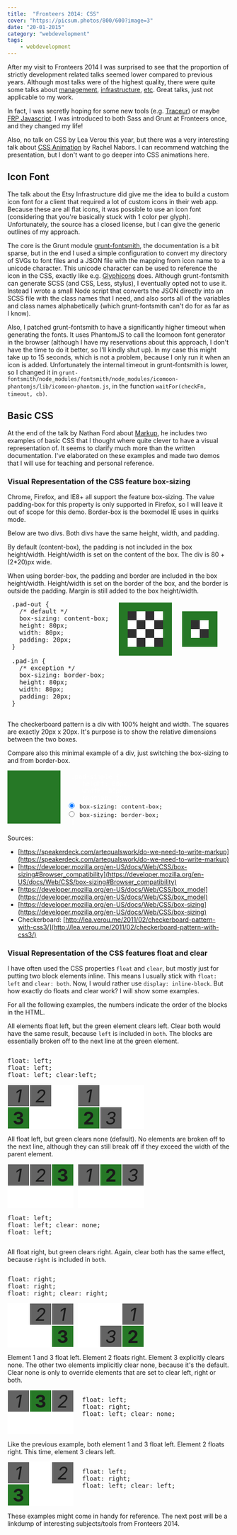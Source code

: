 ```yaml
---
title:  "Fronteers 2014: CSS"
cover: "https://picsum.photos/800/600?image=3"
date: "20-01-2015"
category: "webdevelopment"
tags:
    - webdevelopment
---
```


<style rel="stylesheet">
.pad > div {
    display: inline-block;
    vertical-align: middle;
}

.pad pre {
    margin: 0 10px;
}

.pad .pad-out,
.pad .pad-in {
    background: #267826;
    padding: 20px;
    height: 80px;
    width: 80px;
}
.pad .pad-in {    
    box-sizing: border-box; /* exception */
}
.pad .pad-out {
    margin-right: 20px;
    box-sizing: content-box; /* default */
}
.pad span {
    background-color: white;
    /* css checkerboard: http://lea.verou.me/2011/02/checkerboard-pattern-with-css3/ 
    uses overlaying multiple backgrounds with triangles to simulate squares
    squares will be 20x20
    */
    background-image:
      linear-gradient(-45deg, #303030 25%, transparent 25%), 
      linear-gradient(-135deg, #303030 25%, transparent 25%),
      linear-gradient(-45deg, transparent 75%, #303030 75%),
      linear-gradient(-135deg, transparent 75%, #303030 75%);
    background-size: 40px 40px;
    background-position:0 0, 20px 0, 20px -20px, 0px 20px;
    display: block;
    height: 100%;
    width: 100%;
}

.pad .pad-simple {
    background-color: #267826;
    height: 80px;
    padding: 20px;
    width: 80px;
}
.pad .css pre {
    background-color: transparent;
    border: none;
    color: white;
}
.pad .css label {
    font-family: monospace;
    font-size: 13px;
    font-weight: normal;
}



.float-test .float-box {
    background: white;
    display: inline-block;
    height: 100px;
    margin-right: 5px;
    vertical-align: top;
    width: 150px;
}
.float-test i, .float-test b {
    background-color: #636363;
    border: 1px solid white;
    display: block;
    font-size: 40px;
    height: 48px;
    text-align: center;
    width: 48px;
}
.float-test b {
    background-color: #267826;
}
.float-test .float-box-left i,
.float-test .float-box-left b {
    float: left;
}
.float-test .float-box-right i,
.float-test .float-box-right b {
    float: right;
}
.float-test-inline {
    display: inline-block;
    margin-right: 10px;
    vertical-align: top;
}

</style>

After my visit to Fronteers 2014 I was surprised to see that the proportion of strictly development related talks seemed lower compared to previous years. Although most talks were of the highest quality, there were quite some talks about [management](https://fronteers.nl/congres/2014/sessions/meri-williams-using-agile-to-bake-in-accessibility), [infrastructure](https://fronteers.nl/congres/2014/sessions/daniel-espeset-making-maps-the-role-of-frontend-infrastructure-at-etsy), [etc](https://fronteers.nl/congres/2014/sessions/petro-salema-dream-big-think-small). Great talks, just not applicable to my work.

In fact, I was secretly hoping for some new tools (e.g. [Traceur](https://github.com/google/traceur-compiler)) or maybe [FRP Javascript]({{site.baseurl}}/webdevelopment/2014/11/29/on-reactive/). I was introduced to both Sass and Grunt at Fronteers once, and they changed my life!

Also, no talk on CSS by Lea Verou this year, but there was a very interesting talk about [CSS Animation](https://fronteers.nl/congres/2014/sessions/rachel-nabors-state-of-the-animation-2014) by Rachel Nabors. I can recommend watching the presentation, but I don't want to go deeper into CSS animations here.

## Icon Font

The talk about the Etsy Infrastructure did give me the idea to build a custom icon font for a client that required a lot of custom icons in their web app. Because these are all flat icons, it was possible to use an icon font (considering that you're basically stuck with 1 color per glyph). Unfortunately, the source has a closed license, but I can give the generic outlines of my approach.

The core is the Grunt module [grunt-fontsmith](https://github.com/twolfson/grunt-fontsmith), the documentation is a bit sparse, but in the end I used a simple configuration to convert my directory of SVGs to font files and a JSON file with the mapping from icon name to a unicode character. This unicode character can be used to reference the icon in the CSS, exactly like e.g. [Glyphicons](http://glyphicons.com) does. Although grunt-fontsmith can generate SCSS (and CSS, Less, stylus), I eventually opted not to use it. Instead I wrote a small Node script that converts the JSON directly into an SCSS file with the class names that I need, and also sorts all of the variables and class names alphabetically (which grunt-fontsmith can't do for as far as I know).

Also, I patched grunt-fontsmith to have a significantly higher timeout when generating the fonts. It uses PhantomJS to call the Icomoon font generator in the browser (although I have my reservations about this approach, I don't have the time to do it better, so I'll kindly shut up). In my case this might take up to 15 seconds, which is not a problem, because I only run it when an icon is added. Unfortunately the internal timeout in grunt-fontsmith is lower, so I changed it in ```grunt-fontsmith/node_modules/fontsmith/node_modules/icomoon-phantomjs/lib/icomoon-phantom.js```, in the function ```waitFor(checkFn, timeout, cb)```.

## Basic CSS

At the end of the talk by Nathan Ford about [Markup](https://fronteers.nl/congres/2014/sessions/nathan-ford-do-we-need-to-write-markup), he includes two examples of basic CSS that I thought where quite clever to have a visual representation of. It seems to clarify much more than the written documentation. I've elaborated on these examples and made two demos that I will use for teaching and personal reference.

### Visual Representation of the CSS feature box-sizing

Chrome, Firefox, and IE8+ all support the feature box-sizing. The value padding-box for this property is only supported in Firefox, so I will leave it out of scope for this demo. Border-box is the boxmodel IE uses in quirks mode.

Below are two divs. Both divs have the same height, width, and padding.

By default (content-box), the padding is not included in the box height/width. Height/width is set on the content of the box. The div is 80 + (2*20)px wide.

When using border-box, the padding and border are included in the box height/width. Height/width is set on the border of the box, and the border is outside the padding. Margin is still added to the box height/width. 

<div class="pad">
    <div>
        <pre>
.pad-out {
  /* default */
  box-sizing: content-box; 
  height: 80px;
  width: 80px;
  padding: 20px;
}
        </pre>
    </div>
    <div class="pad-out">
        <span></span>
    </div>
    <div class="pad-in">
        <span></span>
    </div>
    <div>
        <pre>
.pad-in {
  /* exception */
  box-sizing: border-box; 
  height: 80px;
  width: 80px;
  padding: 20px;
}
        </pre>
    </div>
</div>

The checkerboard pattern is a div with 100% height and width. The squares are exactly 20px x 20px. It's purpose is to show the relative dimensions between the two boxes.

Compare also this minimal example of a div, just switching the box-sizing to and from border-box. 
<div class="pad">
    <div style="height: 130px; width: 130px;">
<div class="pad-simple" style="box-sizing: content-box;"></div>
    </div>
    <div class="css">
<pre>.pad-simple {
   height: 80px;
   width: 80px;
   padding: 20px;</pre>
<label>
    <input type="radio" name="toggle-pad-simple" value="content" checked="true"/>
    box-sizing: content-box;
        </label><br/>
<label>
    <input type="radio" name="toggle-pad-simple" value="border"/>
    box-sizing: border-box;
        </label><br/>
<pre>}</pre>
    </div>
</div>

Sources:

* [https://speakerdeck.com/artequalswork/do-we-need-to-write-markup](https://speakerdeck.com/artequalswork/do-we-need-to-write-markup)
* [https://developer.mozilla.org/en-US/docs/Web/CSS/box-sizing#Browser_compatibility](https://developer.mozilla.org/en-US/docs/Web/CSS/box-sizing#Browser_compatibility)
* [https://developer.mozilla.org/en-US/docs/Web/CSS/box_model](https://developer.mozilla.org/en-US/docs/Web/CSS/box_model)
* [https://developer.mozilla.org/en-US/docs/Web/CSS/box-sizing](https://developer.mozilla.org/en-US/docs/Web/CSS/box-sizing)
* Checkerboard: [http://lea.verou.me/2011/02/checkerboard-pattern-with-css3/](http://lea.verou.me/2011/02/checkerboard-pattern-with-css3/)

### Visual Representation of the CSS features float and clear

I have often used the CSS properties ```float``` and ```clear```, but mostly just for putting two block elements inline. This means I usually stick with ```float: left``` and ```clear: both```. Now, I would rather use ```display: inline-block```. But how exactly do floats and clear work? I will show some examples.

For all the following examples, the numbers indicate the order of the blocks in the HTML.

All elements float left, but the green element clears left. Clear both would have the same result, because ```left``` is included in ```both```. The blocks are essentially broken off to the next line at the green element.


<pre class="float-test-inline">
float: left;
float: left;
float: left; clear:left;
</pre>
<div class="float-test float-test-inline">
    <div class="float-box float-box-left">
        <i>1</i>
        <i>2</i>
        <b style="clear: left;">3</b>
    </div>
    <div class="float-box float-box-left">
        <i>1</i>
        <b style="clear: left;">2</b>
        <i>3</i>
    </div>
</div>

All float left, but green clears none (default). No elements are broken off to the next line, although they can still break off if they exceed the width of the parent element.

<div class="float-test float-test-inline">
    <div class="float-box float-box-left">
        <i>1</i>
        <i>2</i>
        <b style="clear: none;">3</b>
    </div>
    <div class="float-box float-box-left">
        <i>1</i>
        <b style="clear: none;">2</b>
        <i>3</i>
    </div>
</div>
<pre class="float-test-inline">
float: left;
float: left; clear: none;
float: left;
</pre>

All float right, but green clears right. Again, clear both has the same effect, because ```right``` is included in ```both```.

<pre class="float-test-inline">
float: right;
float: right;
float: right; clear: right;
</pre>
<div class="float-test float-test-inline">
    <div class="float-box float-box-right">
        <i>1</i>
        <i>2</i>
        <b style="clear: right;">3</b>
    </div>
    <div class="float-box float-box-right">
        <i>1</i>
        <b style="clear: right;">2</b>
        <i>3</i>
    </div>
</div>

Element 1 and 3 float left. Element 2 floats right. Element 3 explicitly clears none. The other two elements implicitly clear none, because it's the default. Clear none is only to override elements that are set to clear left, right or both.

<div class="float-test float-test-inline">
    <div class="float-box">
        <i style="float: left;">1</i>
        <i style="float: right;">2</i>
        <b style="float: left; clear: none;">3</b>
    </div>
</div>
<pre class="float-test-inline">
float: left;
float: right;
float: left; clear: none;
</pre>

Like the previous example, both element 1 and 3 float left. Element 2 floats right. This time, element 3 clears left.

<div class="float-test float-test-inline">
    <div class="float-box">
        <i style="float: left;">1</i>
        <i style="float: right;">2</i>
        <b style="float: left; clear: left;">3</b>
    </div>
</div>
<pre class="float-test-inline">
float: left;
float: right;
float: left; clear: left;
</pre>

These examples might come in handy for reference. The next post will be a linkdump of interesting subjects/tools from Fronteers 2014.


<script>

    //document.querySelectorAll('[name=toggle-pad-simple][value=border]').closest('label').css({
    //        'text-decoration': 'line-through'
    //});

    const toggleButtons = document.querySelectorAll('[name=toggle-pad-simple]')
    for(button of toggleButtons) {
      console.log(button);
    }
    // .click(function() {
    //     $('[name=toggle-pad-simple]').closest('label').css({
    //         'text-decoration': 'line-through'
    //     });
    //     $(this).closest('label').css({
    //         'text-decoration': 'none'
    //     });
    //     if($(this).val()==='border') {
    //         $('.pad-simple').css('box-sizing','border-box');
    //     } else {
    //         $('.pad-simple').css('box-sizing','content-box');
    //     }
    // });
</script>